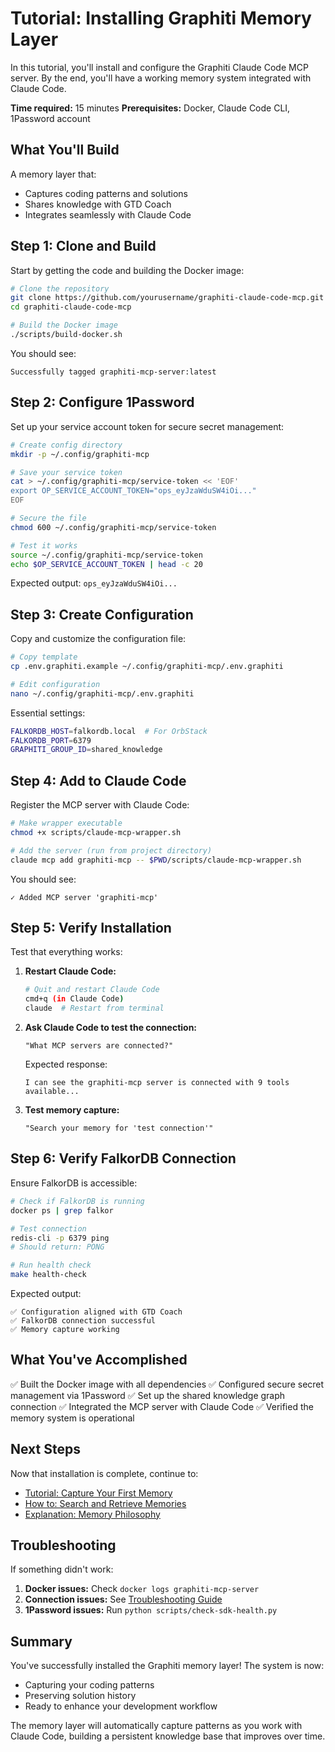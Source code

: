 # Tutorial: Installing Graphiti Memory Layer

In this tutorial, you'll install and configure the Graphiti Claude Code MCP server. By the end, you'll have a working memory system integrated with Claude Code.

**Time required:** 15 minutes
**Prerequisites:** Docker, Claude Code CLI, 1Password account

## What You'll Build

A memory layer that:
- Captures coding patterns and solutions
- Shares knowledge with GTD Coach
- Integrates seamlessly with Claude Code

## Step 1: Clone and Build

Start by getting the code and building the Docker image:

```bash
# Clone the repository
git clone https://github.com/yourusername/graphiti-claude-code-mcp.git
cd graphiti-claude-code-mcp

# Build the Docker image
./scripts/build-docker.sh
```

You should see:
```
Successfully tagged graphiti-mcp-server:latest
```

## Step 2: Configure 1Password

Set up your service account token for secure secret management:

```bash
# Create config directory
mkdir -p ~/.config/graphiti-mcp

# Save your service token
cat > ~/.config/graphiti-mcp/service-token << 'EOF'
export OP_SERVICE_ACCOUNT_TOKEN="ops_eyJzaWduSW4iOi..."
EOF

# Secure the file
chmod 600 ~/.config/graphiti-mcp/service-token

# Test it works
source ~/.config/graphiti-mcp/service-token
echo $OP_SERVICE_ACCOUNT_TOKEN | head -c 20
```

Expected output: `ops_eyJzaWduSW4iOi...`

## Step 3: Create Configuration

Copy and customize the configuration file:

```bash
# Copy template
cp .env.graphiti.example ~/.config/graphiti-mcp/.env.graphiti

# Edit configuration
nano ~/.config/graphiti-mcp/.env.graphiti
```

Essential settings:
```bash
FALKORDB_HOST=falkordb.local  # For OrbStack
FALKORDB_PORT=6379
GRAPHITI_GROUP_ID=shared_knowledge
```

## Step 4: Add to Claude Code

Register the MCP server with Claude Code:

```bash
# Make wrapper executable
chmod +x scripts/claude-mcp-wrapper.sh

# Add the server (run from project directory)
claude mcp add graphiti-mcp -- $PWD/scripts/claude-mcp-wrapper.sh
```

You should see:
```
✓ Added MCP server 'graphiti-mcp'
```

## Step 5: Verify Installation

Test that everything works:

1. **Restart Claude Code:**
   ```bash
   # Quit and restart Claude Code
   cmd+q (in Claude Code)
   claude  # Restart from terminal
   ```

2. **Ask Claude Code to test the connection:**
   ```
   "What MCP servers are connected?"
   ```

   Expected response:
   ```
   I can see the graphiti-mcp server is connected with 9 tools available...
   ```

3. **Test memory capture:**
   ```
   "Search your memory for 'test connection'"
   ```

## Step 6: Verify FalkorDB Connection

Ensure FalkorDB is accessible:

```bash
# Check if FalkorDB is running
docker ps | grep falkor

# Test connection
redis-cli -p 6379 ping
# Should return: PONG

# Run health check
make health-check
```

Expected output:
```
✅ Configuration aligned with GTD Coach
✅ FalkorDB connection successful
✅ Memory capture working
```

## What You've Accomplished

✅ Built the Docker image with all dependencies
✅ Configured secure secret management via 1Password
✅ Set up the shared knowledge graph connection
✅ Integrated the MCP server with Claude Code
✅ Verified the memory system is operational

## Next Steps

Now that installation is complete, continue to:
- [Tutorial: Capture Your First Memory](02-first-memory.md)
- [How to: Search and Retrieve Memories](../how-to/search-memories.md)
- [Explanation: Memory Philosophy](../explanation/memory-philosophy.md)

## Troubleshooting

If something didn't work:

1. **Docker issues:** Check `docker logs graphiti-mcp-server`
2. **Connection issues:** See [Troubleshooting Guide](../how-to/troubleshoot-common-issues.md)
3. **1Password issues:** Run `python scripts/check-sdk-health.py`

## Summary

You've successfully installed the Graphiti memory layer! The system is now:
- Capturing your coding patterns
- Preserving solution history
- Ready to enhance your development workflow

The memory layer will automatically capture patterns as you work with Claude Code, building a persistent knowledge base that improves over time.
